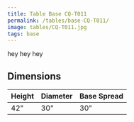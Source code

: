 ```yaml
---
title: Table Base CQ-T011
permalink: /tables/base-CQ-T011/
image: tables/CQ-T011.jpg
tags: base
---
```


hey hey hey


## Dimensions

Height | Diameter | Base Spread
-------|----------|------------
42"    | 30"      | 30"